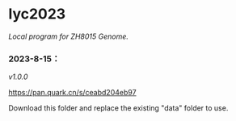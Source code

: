 # lyc2023
*Local program for ZH8015 Genome.*

### 2023-8-15：
_v1.0.0_  

https://pan.quark.cn/s/ceabd204eb97

Download this folder and replace the existing "data" folder to use.
